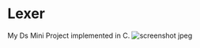 # Lexer
My Ds Mini Project implemented in C.
![screenshot jpeg](https://user-images.githubusercontent.com/27052899/32080865-a925dca4-bacf-11e7-90e8-4f467403658d.jpg)

